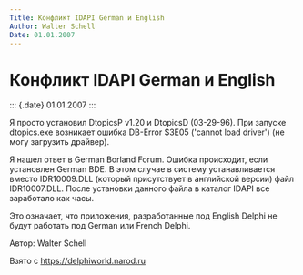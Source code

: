 ```yaml
---
Title: Конфликт IDAPI German и English
Author: Walter Schell
Date: 01.01.2007
---
```



Конфликт IDAPI German и English
===============================

::: {.date}
01.01.2007
:::

Я просто установил DtopicsP v1.20 и DtopicsD (03-29-96). При запуске
dtopics.exe возникает ошибка DB-Error \$3E05 (\'cannot load driver\')
(не могу загрузить драйвер).

Я нашел ответ в German Borland Forum. Ошибка происходит, если установлен
German BDE. В этом случае в систему устанавливается вместо IDR10009.DLL
(который присутствует в английской версии) файл IDR10007.DLL. После
установки данного файла в каталог IDAPI все заработало как часы.

Это означает, что приложения, разработанные под English Delphi не будут
работать под German или French Delphi.

Автор: Walter Schell

Взято с <https://delphiworld.narod.ru>

